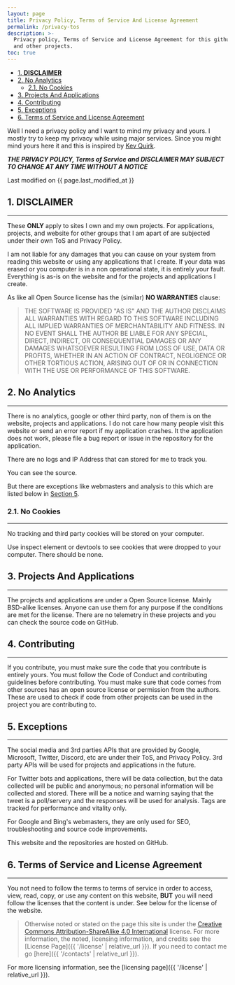 ```yaml
---
layout: page
title: Privacy Policy, Terms of Service And License Agreement
permalink: /privacy-tos
description: >-
  Privacy policy, Terms of Service and License Agreement for this github.io site
  and other projects.
toc: true
---
```


- [1. **DISCLAIMER**](#1-disclaimer)
- [2. No Analytics](#2-no-analytics)
  - [2.1. No Cookies](#21-no-cookies)
- [3. Projects And Applications](#3-projects-and-applications)
- [4. Contributing](#4-contributing)
- [5. Exceptions](#5-exceptions)
- [6. Terms of Service and License Agreement](#6-terms-of-service-and-license-agreement)

Well I need a privacy policy and I want to mind my privacy and yours. I mostly
try to keep my privacy while using major services. Since you might mind yours
here it and this is inspired by [Kev Quirk](https://kevq.uk).

**_THE PRIVACY POLICY, Terms of Service and DISCLAIMER
MAY SUBJECT TO CHANGE AT ANY TIME WITHOUT A NOTICE_**

Last modified on {{ page.last_modified_at }}

## 1. **DISCLAIMER**

---

These **ONLY** apply to sites I own and my own projects. For applications,
projects, and website for other groups that I am apart of are subjected under
their own ToS and Privacy Policy.

I am not liable for any damages that you can cause on your system from reading
this website or using any applications that I create.
If your data was erased or you computer is in a non operational state,
it is entirely your fault. Everything is as-is on the website and for the
projects and applications I create.

As like all Open Source license has the (similar) **NO WARRANTIES** clause:

> THE SOFTWARE IS PROVIDED "AS IS" AND THE AUTHOR DISCLAIMS ALL WARRANTIES WITH
  REGARD TO THIS SOFTWARE INCLUDING ALL IMPLIED WARRANTIES OF MERCHANTABILITY
  AND FITNESS. IN NO EVENT SHALL THE AUTHOR BE LIABLE FOR ANY SPECIAL, DIRECT,
  INDIRECT, OR CONSEQUENTIAL DAMAGES OR ANY DAMAGES WHATSOEVER RESULTING FROM
  LOSS OF USE, DATA OR PROFITS, WHETHER IN AN ACTION OF CONTRACT, NEGLIGENCE OR
  OTHER TORTIOUS ACTION, ARISING OUT OF OR IN CONNECTION WITH THE USE OR
  PERFORMANCE OF THIS SOFTWARE.

## 2. No Analytics

---

There is no analytics, google or other third party, non of them is on the
website, projects and applications. I do not care how many people visit this
website or send an error report if my application crashes. It the application
does not work, please file a bug report or issue in the repository for the
application.

There are no logs and IP Address that can stored for me to track you.

You can see the source.

But there are exceptions like webmasters and analysis to this which are listed
below in [Section 5](#5-exceptions).

### 2.1. No Cookies

---

No tracking and third party cookies will be stored on your computer.

Use inspect element or devtools to see cookies that were dropped to your
computer. There should be none.

## 3. Projects And Applications

---

The projects and applications are under a Open Source license. Mainly BSD-alike
licenses. Anyone can use them for any purpose if the conditions are met for the
license. There are no telemetry in these projects and you can check the source
code on GitHub.

## 4. Contributing

---

If you contribute, you must make sure the code that you contribute is entirely
yours. You must follow the Code of Conduct and contributing guidelines
before contributing. You must make sure that code comes from other sources has
an open source license or permission from the authors. These are used to check
if code from other projects can be used in the project you are contributing to.

## 5. Exceptions

---

The social media and 3rd parties APIs that are provided by Google,
Microsoft, Twitter, Discord, etc are under their ToS, and Privacy Policy.
3rd party APIs will be used for projects and applications in the future.

For Twitter bots and applications, there will be data collection, but the data
collected will be public and anonymous; no personal information will be
collected and stored. There will be a notice and warning saying that the tweet
is a poll/servery and the responses will be used for analysis.
Tags are tracked for performance and vitality only.

For Google and Bing's webmasters, they are only used for SEO, troubleshooting
and source code improvements.

This website and the repositories are hosted on GitHub.

## 6. Terms of Service and License Agreement

---

You not need to follow the terms to terms of service in order to access, view,
read, copy, or use any content on this website, **BUT** you will need follow
the licenses that the content is under. See below for the license of the
website.

> Otherwise noted or stated on the page this site is under the
  [Creative Commons Attribution-ShareAlike 4.0 International][2]
  license. For more information, the noted, licensing information, and
  credits see the [License Page]({{ '/license' | relative_url }}). If you need
  to contact me go [here]({{ '/contacts' | relative_url }}).

For more licensing information, see the
[licensing page]({{ '/license' | relative_url }}).

[^1]: https://github.blog/2018-05-01-github-pages-custom-domains-https/

[1]: https://letsencrypt.org/
[2]: https://creativecommons.org/licenses/by-sa/4.0/
